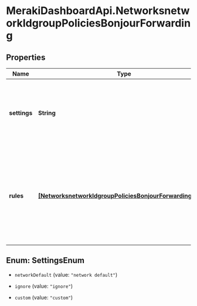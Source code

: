 # MerakiDashboardApi.NetworksnetworkIdgroupPoliciesBonjourForwarding

## Properties
Name | Type | Description | Notes
------------ | ------------- | ------------- | -------------
**settings** | **String** | How Bonjour rules are applied. Can be 'network default', 'ignore' or 'custom'. | [optional] 
**rules** | [**[NetworksnetworkIdgroupPoliciesBonjourForwardingRules]**](NetworksnetworkIdgroupPoliciesBonjourForwardingRules.md) | A list of the Bonjour forwarding rules for your group policy. If 'settings' is set to 'custom', at least one rule must be specified. | [optional] 


<a name="SettingsEnum"></a>
## Enum: SettingsEnum


* `networkDefault` (value: `"network default"`)

* `ignore` (value: `"ignore"`)

* `custom` (value: `"custom"`)




